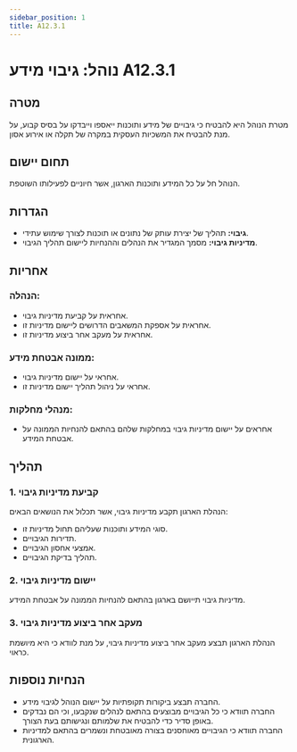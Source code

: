 ```yaml
---
sidebar_position: 1
title: A12.3.1
---
```


# נוהל: גיבוי מידע A12.3.1
## מטרה
מטרת הנוהל היא להבטיח כי גיבויים של מידע ותוכנות ייאספו וייבדקו על בסיס קבוע, על מנת להבטיח את המשכיות העסקית במקרה של תקלה או אירוע אסון.

## תחום יישום
הנוהל חל על כל המידע ותוכנות הארגון, אשר חיוניים לפעילותו השוטפת.

## הגדרות
- **גיבוי:** תהליך של יצירת עותק של נתונים או תוכנות לצורך שימוש עתידי.
- **מדיניות גיבוי:** מסמך המגדיר את הנהלים וההנחיות ליישום תהליך הגיבוי.

## אחריות
### הנהלה:
- אחראית על קביעת מדיניות גיבוי.
- אחראית על אספקת המשאבים הדרושים ליישום מדיניות זו.
- אחראית על מעקב אחר ביצוע מדיניות זו.

### ממונה אבטחת מידע:
- אחראי על יישום מדיניות גיבוי.
- אחראי על ניהול תהליך יישום מדיניות זו.

### מנהלי מחלקות:
- אחראים על יישום מדיניות גיבוי במחלקות שלהם בהתאם להנחיות הממונה על אבטחת המידע.

## תהליך
### 1. קביעת מדיניות גיבוי
הנהלת הארגון תקבע מדיניות גיבוי, אשר תכלול את הנושאים הבאים:
- סוגי המידע ותוכנות שעליהם תחול מדיניות זו.
- תדירות הגיבויים.
- אמצעי אחסון הגיבויים.
- תהליך בדיקת הגיבויים.

### 2. יישום מדיניות גיבוי
מדיניות גיבוי תייושם בארגון בהתאם להנחיות הממונה על אבטחת המידע.

### 3. מעקב אחר ביצוע מדיניות גיבוי
הנהלת הארגון תבצע מעקב אחר ביצוע מדיניות גיבוי, על מנת לוודא כי היא מיושמת כראוי.

## הנחיות נוספות
- החברה תבצע ביקורות תקופתיות על יישום הנוהל לגיבוי מידע.
- החברה תוודא כי כל הגיבויים מבוצעים בהתאם לנהלים שנקבעו, וכי הם נבדקים באופן סדיר כדי להבטיח את שלמותם ונגישותם בעת הצורך.
- החברה תוודא כי הגיבויים מאוחסנים בצורה מאובטחת ונשמרים בהתאם למדיניות הארגונית.